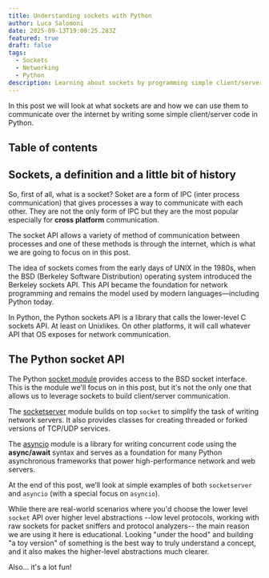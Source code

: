 ```yaml
---
title: Understanding sockets with Python
author: Luca Salomoni
date: 2025-09-13T19:00:25.283Z
featured: true
draft: false
tags:
  - Sockets
  - Networking
  - Python
description: Learning about sockets by programming simple client/server code with Python
---
```

In this post we will look at what sockets are and how we can use them to communicate over the internet
by writing some simple client/server code in Python.

## Table of contents

## Sockets, a definition and a little bit of history

So, first of all, what is a socket? Soket are a form of IPC (inter process communication) that gives processes
a way to communicate with each other.
They are not the only form of IPC but they are the most popular especially for **cross platform** communication.

The socket API allows a variety of method of communication between processes
and one of these methods is through the internet, which is what we are going to focus on in this post.

The idea of sockets comes from the early days of UNIX in the 1980s, when the BSD (Berkeley Software Distribution)
operating system introduced the Berkeley sockets API.
This API became the foundation for network programming
and remains the model used by modern languages—including Python today.

In Python, the Python sockets API is a library that calls the lower-level C sockets API.
At least on Unixlikes. On other platforms, it will call whatever API that OS exposes for network communication.

## The Python socket API

The Python [socket module](https://docs.python.org/3/library/socket.html) provides access to the BSD socket interface.
This is the module we'll focus on in this post, but it's not the only one that allows us to leverage sockets
to build client/server communication.

The [socketserver](https://docs.python.org/3/library/socketserver.html) module builds on top `socket`
to simplify the task of writing network servers.
It also provides classes for creating threaded or forked versions of TCP/UDP services.

The [asyncio](https://docs.python.org/3/library/asyncio.html) module is a library for writing
concurrent code using the **async/await** syntax and serves as a foundation
for many Python asynchronous frameworks that power high-performance network and web servers.

At the end of this post, we’ll look at simple examples of both `socketserver` and `asyncio`
(with a special focus on `asyncio`).

While there are real-world scenarios where you'd choose the lower level `socket` API
over higher level abstractions
--low level protocols, working with raw sockets for packet sniffers and protocol analyzers--
the main reason we are using it here is educational.
Looking "under the hood" and building "a toy version" of something is
the best way to truly understand a concept, and it also makes the higher-level abstractions much clearer.

Also... it's a lot fun!

